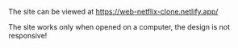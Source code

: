 Тhe site can be viewed at https://web-netflix-clone.netlify.app/

The site works only when opened on a computer, the design is not responsive!
